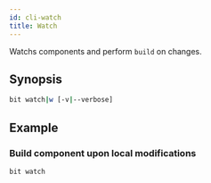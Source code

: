 ```yaml
---
id: cli-watch
title: Watch
---
```


Watchs components and perform `build` on changes.

## Synopsis

```bash
bit watch|w [-v|--verbose]
```

## Example

### Build component upon local modifications

```bash
bit watch
```
